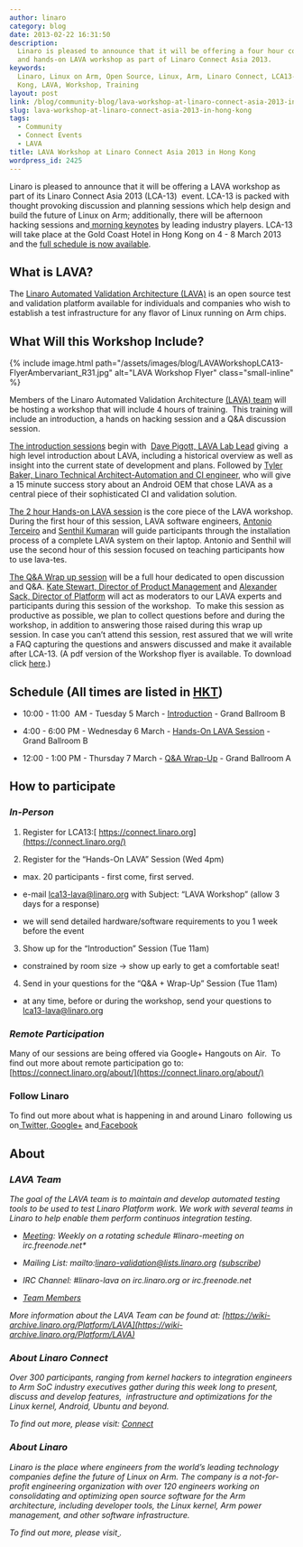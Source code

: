 ```yaml
---
author: linaro
category: blog
date: 2013-02-22 16:31:50
description:
  Linaro is pleased to announce that it will be offering a four hour comprehensive
  and hands-on LAVA workshop as part of Linaro Connect Asia 2013.
keywords:
  Linaro, Linux on Arm, Open Source, Linux, Arm, Linaro Connect, LCA13-Hong
  Kong, LAVA, Workshop, Training
layout: post
link: /blog/community-blog/lava-workshop-at-linaro-connect-asia-2013-in-hong-kong/
slug: lava-workshop-at-linaro-connect-asia-2013-in-hong-kong
tags:
  - Community
  - Connect Events
  - LAVA
title: LAVA Workshop at Linaro Connect Asia 2013 in Hong Kong
wordpress_id: 2425
---
```


Linaro is pleased to announce that it will be offering a LAVA workshop as part of its Linaro Connect Asia 2013 (LCA-13)  event. LCA-13 is packed with thought provoking discussion and planning sessions which help design and build the future of Linux on Arm; additionally, there will be afternoon hacking sessions and[ morning keynotes](/blog/linaro-announces-keynote-speakers-for-linaro-connect-asia-2013/) by leading industry players. LCA-13 will take place at the Gold Coast Hotel in Hong Kong on 4 - 8 March 2013 and the [full schedule is now available](https://connect.linaro.org/).

## What is LAVA?

The [Linaro Automated Validation Architecture (LAVA)](/blog/lava-fundamentals/) is an open source test and validation platform available for individuals and companies who wish to establish a test infrastructure for any flavor of Linux running on Arm chips.

## What Will this Workshop Include?

{% include image.html path="/assets/images/blog/LAVAWorkshopLCA13-FlyerAmbervariant_R31.jpg" alt="LAVA Workshop Flyer" class="small-inline" %}

Members of the Linaro Automated Validation Architecture [(LAVA) team](/about/) will be hosting a workshop that will include 4 hours of training.  This training will include an introduction, a hands on hacking session and a Q&A discussion session.

[The introduction sessions](https://lca-13.zerista.com/event/member/72489) begin with  [Dave Pigott, LAVA Lab Lead](/about/) giving  a high level introduction about LAVA, including a historical overview as well as insight into the current state of development and plans. Followed by [Tyler Baker, Linaro Technical Architect-Automation and CI engineer](/about/), who will give a 15 minute success story about an Android OEM that chose LAVA as a central piece of their sophisticated CI and validation solution.

[The 2 hour Hands-on LAVA session](https://lca-13.zerista.com/event/member/72677) is the core piece of the LAVA workshop. During the first hour of this session, LAVA software engineers, [Antonio Terceiro](/about/) and [Senthil Kumaran](/about/) will guide participants through the installation process of a complete LAVA system on their laptop. Antonio and Senthil will use the second hour of this session focused on teaching participants how to use lava-tes.

[The Q&A Wrap up session](https://lca-13.zerista.com/event/member/72377) will be a full hour dedicated to open discussion and Q&A. [Kate Stewart, Director of Product Management](/about/) and [Alexander Sack, Director of Platform](/about/) will act as moderators to our LAVA experts and participants during this session of the workshop.  To make this session as productive as possible, we plan to collect questions before and during the workshop, in addition to answering those raised during this wrap up session. In case you can’t attend this session, rest assured that we will write a FAQ capturing the questions and answers discussed and make it available after LCA-13. (A pdf version of the Workshop flyer is available. To download click [here](/assets/downloads/LAVAWorkshopLCA13-FlyerAmbervariant_R3.pdf).)

## Schedule (All times are listed in [HKT](https://www.timeanddate.com/worldclock/converter.html))

- 10:00 - 11:00  AM - Tuesday 5 March - [Introduction](https://lca-13.zerista.com/event/member/72489) - Grand Ballroom B

- 4:00 - 6:00 PM - Wednesday 6 March - [Hands-On LAVA Session](https://lca-13.zerista.com/event/member/72677) - Grand Ballroom B

- 12:00 - 1:00 PM - Thursday 7 March - [Q&A Wrap-Up](https://lca-13.zerista.com/event/member/72377) - Grand Ballroom A

## How to participate

### _In-Person_

1. Register for LCA13:[ https://connect.linaro.org](https://connect.linaro.org/)

2. Register for the “Hands-On LAVA” Session (Wed 4pm)

- max. 20 participants - first come, first served.

- e-mail lca13-lava@linaro.org with Subject: “LAVA Workshop” (allow 3 days for a response)

- we will send detailed hardware/software requirements to you 1 week before the event

3. Show up for the “Introduction” Session (Tue 11am)

- constrained by room size -> show up early to get a comfortable seat!

4. Send in your questions for the “Q&A + Wrap-Up” Session (Tue 11am)

- at any time, before or during the workshop, send your questions to [lca13-lava@linaro.org](mailto:lca13-lava@linaro.org)

### _Remote Participation_

Many of our sessions are being offered via Google+ Hangouts on Air.  To find out more about remote participation go to: [https://connect.linaro.org/about/](https://connect.linaro.org/about/)

### **Follow Linaro**

To find out more about what is happening in and around Linaro  following us on[ Twitter](https://twitter.com/LinaroOrg),[ Google+](https://web.archive.org/web/2019*/https://plus.google.com/+LinaroOnAir) and[ Facebook](https://www.facebook.com/LinaroOrg)

## About

### _LAVA Team_

_The goal of the LAVA team is to maintain and develop automated testing tools to be used to test Linaro Platform work. We work with several teams in Linaro to help enable them perform continuos integration testing._

- _[Meeting](https://wiki-archive.linaro.org/Platform/LAB): Weekly on a rotating schedule #linaro-meeting on irc.freenode.net\*_

- _Mailing List: mailto:linaro-validation@lists.linaro.org ([subscribe](http://lists.linaro.org/mailman/listinfo/linaro-validation))_

- _IRC Channel: #linaro-lava on irc.linaro.org or irc.freenode.net_

- _[Team Members](/about/)_

_More information about the LAVA Team can be found at: [https://wiki-archive.linaro.org/Platform/LAVA](https://wiki-archive.linaro.org/Platform/LAVA)_

### _About Linaro Connect_

_Over 300 participants, ranging from kernel hackers to integration engineers to Arm SoC industry executives gather during this week long to present, discuss and develop features,  infrastructure and optimizations for the Linux kernel, Android, Ubuntu and beyond._

_To find out more, please visit: [Connect](https://connect.linaro.org)_

### _About Linaro_

_Linaro is the place where engineers from the world’s leading technology companies define the future of Linux on Arm. The company is a not-for-profit engineering organization with over 120 engineers working on consolidating and optimizing open source software for the Arm architecture, including developer tools, the Linux kernel, Arm power management, and other software infrastructure._

_To find out more, please visit[ ](/)._
